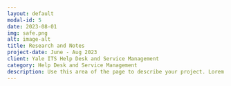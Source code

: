 ```yaml
---
layout: default
modal-id: 5
date: 2023-08-01
img: safe.png
alt: image-alt
title: Research and Notes
project-date: June - Aug 2023
client: Yale ITS Help Desk and Service Management
category: Help Desk and Service Management
description: Use this area of the page to describe your project. Lorem ipsum dolor sit amet, consectetur adipisicing elit. Mollitia neque assumenda ipsam nihil, molestias magnam, recusandae quos quis inventore quisquam velit asperiores, vitae? Reprehenderit soluta, eos quod consequuntur itaque. Nam.
---
```

